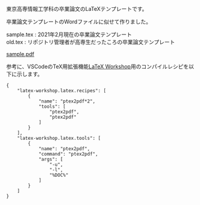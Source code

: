 東京高専情報工学科の卒業論文のLaTeXテンプレートです。  

卒業論文テンプレートのWordファイルに似せて作りました。

sample.tex : 2021年2月現在の卒業論文テンプレート  
old.tex : リポジトリ管理者が高専生だったころの卒業論文テンプレート

[sample.pdf](https://github.com/otsuka-kohei/NITTC_GraduationThesis/files/5949085/sample.pdf)

参考に、VSCodeのTeX用拡張機能[LaTeX Workshop](https://marketplace.visualstudio.com/items?itemName=James-Yu.latex-workshop)用のコンパイルレシピを以下に示します。
```
{
    "latex-workshop.latex.recipes": [
        {
            "name": "ptex2pdf*2",
            "tools": [
                "ptex2pdf",
                "ptex2pdf"
            ]
        }
    ],
    "latex-workshop.latex.tools": [
        {
            "name": "ptex2pdf",
            "command": "ptex2pdf",
            "args": [
                "-u",
                "-l",
                "%DOC%"
            ]
        }
    ]
}
```
